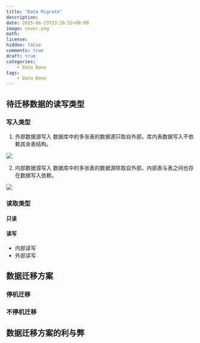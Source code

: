 ```yaml
---
title: "Data Migrate"
description: 
date: 2025-06-23T23:26:52+08:00
image: cover.png
math: 
license: 
hidden: false
comments: true
draft: true
categories:
    - Data Base
tags:
    - Data Base
---
```


## 待迁移数据的读写类型
### 写入类型
1. 外部数据源写入
  数据库中的多张表的数据源只取自外部，库内表数据写入不依赖其余表结构。


  ![](out_write.png)

2. 内部数据源写入
  数据库中的多张表的数据源除取自外部，内部表与表之间也存在数据写入依赖。

  ![](inner_write.png)

### 读取类型
#### 只读
#### 读写
  - 内部读写
  - 外部读写

## 数据迁移方案
### 停机迁移
### 不停机迁移

## 数据迁移方案的利与弊

